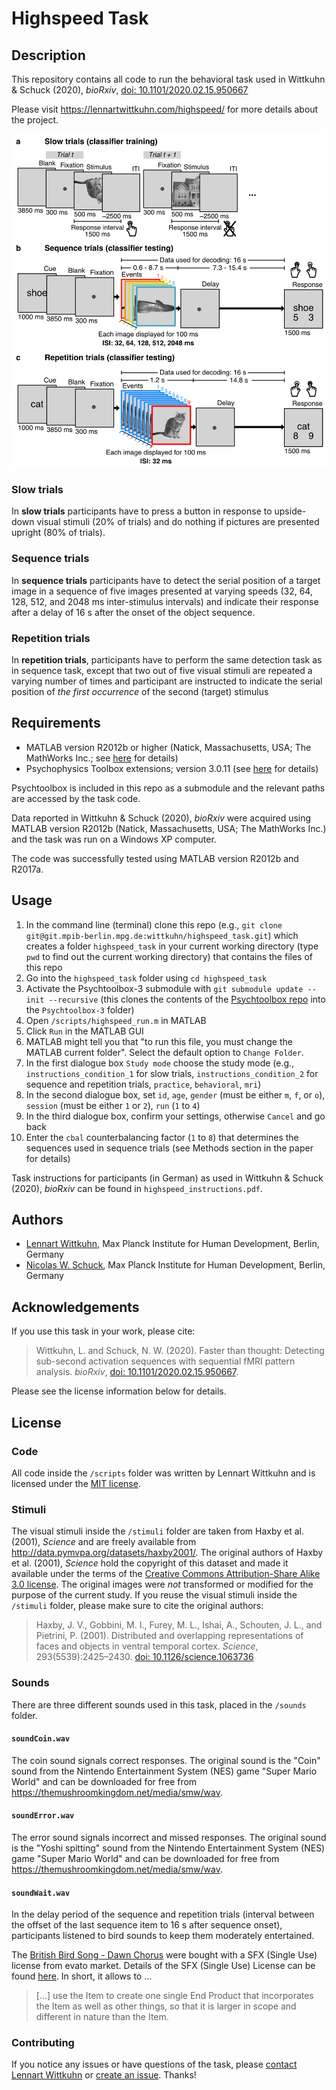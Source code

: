 # Highspeed Task

## Description

This repository contains all code to run the behavioral task used in Wittkuhn & Schuck (2020), *bioRxiv*, [doi: 10.1101/2020.02.15.950667](http://dx.doi.org/10.1101/2020.02.15.950667)

Please visit https://lennartwittkuhn.com/highspeed/ for more details about the project.

![task](/task.png)

### Slow trials

In **slow trials** participants have to press a button in response to upside-down visual stimuli (20% of trials) and do nothing if pictures are presented upright (80% of trials).

### Sequence trials

In **sequence trials** participants have to detect the serial position of a target image in a sequence of five images presented at varying speeds (32, 64, 128, 512, and 2048 ms inter-stimulus intervals) and indicate their response after a delay of 16 s after the onset of the object sequence.

### Repetition trials

In **repetition trials**, participants have to perform the same detection task as in sequence task, except that two out of five visual stimuli are repeated a varying number of times and participant are instructed to indicate the serial position of *the first occurrence* of the second (target) stimulus

## Requirements

- MATLAB version R2012b or higher (Natick, Massachusetts, USA; The MathWorks Inc.; see [here](https://www.mathworks.com/products/matlab.html) for details)
- Psychophysics Toolbox extensions; version 3.0.11 (see [here](http://psychtoolbox.org/) for details)

Psychtoolbox is included in this repo as a submodule and the relevant paths are accessed by the task code.

Data reported in Wittkuhn & Schuck (2020), *bioRxiv* were acquired using MATLAB version R2012b (Natick, Massachusetts, USA; The MathWorks Inc.) and the task was run on a Windows XP computer.

The code was successfully tested using MATLAB version R2012b and R2017a.

## Usage

1. In the command line (terminal) clone this repo (e.g., `git clone git@git.mpib-berlin.mpg.de:wittkuhn/highspeed_task.git`) which creates a folder `highspeed_task` in your current working directory (type `pwd` to find out the current working directory) that contains the files of this repo
1. Go into the `highspeed_task` folder using `cd highspeed_task`
1. Activate the Psychtoolbox-3 submodule with `git submodule update --init --recursive` (this clones the contents of the [Psychtoolbox repo](https://github.com/Psychtoolbox-3) into the `Psychtoolbox-3` folder)
1. Open `/scripts/highspeed_run.m` in MATLAB
1. Click `Run` in the MATLAB GUI
1. MATLAB might tell you that "to run this file, you must change the MATLAB current folder". Select the default option to `Change Folder`.
1. In the first dialogue box `Study mode` choose the study mode (e.g., `instructions_condition_1` for slow trials, `instructions_condition_2` for sequence and repetition trials, `practice`, `behavioral`, `mri`)
1. In the second dialogue box, set `id`, `age`, `gender` (must be either `m`, `f`, or `o`), `session` (must be either `1` or `2`), `run` (`1` to `4`)
1. In the third dialogue box, confirm your settings, otherwise `Cancel` and go back
1. Enter the `cbal` counterbalancing factor (`1` to `8`) that determines the sequences used in sequence trials (see Methods section in the paper for details)

Task instructions for participants (in German) as used in Wittkuhn & Schuck (2020), *bioRxiv* can be found in `highspeed_instructions.pdf`.

## Authors

- [Lennart Wittkuhn](mailto:wittkuhn@mpib-berlin.mpg.de), Max Planck Institute for Human Development, Berlin, Germany
- [Nicolas W. Schuck](mailto:schuck@mpib-berlin.mpg.de), Max Planck Institute for Human Development, Berlin, Germany

## Acknowledgements

If you use this task in your work, please cite:

> Wittkuhn, L. and Schuck, N. W. (2020). Faster than thought: Detecting sub-second activation sequences with sequential fMRI pattern analysis. *bioRxiv*, [doi: 10.1101/2020.02.15.950667](http://dx.doi.org/10.1101/2020.02.15.950667).

Please see the license information below for details.

## License

### Code

All code inside the `/scripts` folder was written by Lennart Wittkuhn and is licensed under the [MIT license](/LICENSE).

### Stimuli

The visual stimuli inside the `/stimuli` folder are taken from Haxby et al. (2001), *Science* and are freely available from http://data.pymvpa.org/datasets/haxby2001/.
The original authors of Haxby et al. (2001), *Science* hold the copyright of this dataset and made it available under the terms of the [Creative Commons Attribution-Share Alike 3.0 license](http://creativecommons.org/licenses/by-sa/3.0/).
The original images were *not* transformed or modified for the purpose of the current study.
If you reuse the visual stimuli inside the `/stimuli` folder, please make sure to cite the original authors:


> Haxby, J. V., Gobbini, M. I., Furey, M. L., Ishai, A., Schouten, J. L., and Pietrini, P. (2001). Distributed and overlapping representations of faces and objects in ventral temporal cortex. *Science*, 293(5539):2425–2430. [doi: 10.1126/science.1063736](http://dx.doi.org/10.1126/science.1063736)


### Sounds

There are three different sounds used in this task, placed in the `/sounds` folder.

#### `soundCoin.wav`

The coin sound signals correct responses.
The original sound is the "Coin" sound from the Nintendo Entertainment System (NES) game "Super Mario World" and can be downloaded for free from https://themushroomkingdom.net/media/smw/wav.

#### `soundError.wav`

The error sound signals incorrect and missed responses.
The original sound is the "Yoshi spitting" sound from the Nintendo Entertainment System (NES) game "Super Mario World" and can be downloaded for free from https://themushroomkingdom.net/media/smw/wav.

#### `soundWait.wav`

In the delay period of the sequence and repetition trials (interval between the offset of the last sequence item to 16 s after sequence onset), participants listened to bird sounds to keep them moderately entertained.

The [British Bird Song - Dawn Chorus](https://audiojungle.net/item/british-bird-song-dawn-chorus/98074) were bought with a SFX (Single Use) license from evato market.
Details of the SFX (Single Use) License can be found [here](https://audiojungle.net/licenses/terms/audio_sfx_media_single). In short, it allows to ...

> [...] use the Item to create one single End Product that incorporates the Item as well as other things, so that it is larger in scope and different in nature than the Item.

### Contributing

If you notice any issues or have questions of the task, please [contact Lennart Wittkuhn](mailto:wittkuhn@mpib-berlin.mpg.de) or [create an issue](https://github.com/lnnrtwttkhn/highspeed-task/issues/new).
Thanks!
